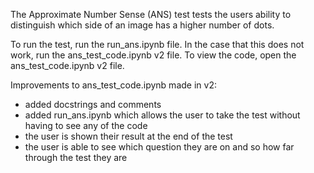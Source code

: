 The Approximate Number Sense (ANS) test tests the users ability to distinguish which side of an image has a higher number of dots.

To run the test, run the run_ans.ipynb file. 
In the case that this does not work, run the ans_test_code.ipynb v2 file.
To view the code, open the ans_test_code.ipynb v2 file.

Improvements to ans_test_code.ipynb made in v2:
- added docstrings and comments
- added run_ans.ipynb which allows the user to take the test without having to see any of the code
- the user is shown their result at the end of the test
- the user is able to see which question they are on and so how far through the test they are
